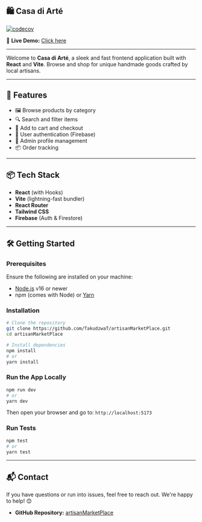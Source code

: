 ## 🛍️ Casa di Arté

[![codecov](https://codecov.io/gh/TakudzwaT/artisanMarketPlace/graph/badge.svg?token=UKP63ICR92)](https://codecov.io/gh/TakudzwaT/artisanMarketPlace)

🔗 **Live Demo:** [Click here](https://lemon-desert-03c525f10.6.azurestaticapps.net)

---

Welcome to **Casa di Arté**, a sleek and fast frontend application built with **React** and **Vite**. Browse and shop for unique handmade goods crafted by local artisans.

---

## 🚀 Features

* 🖼️ Browse products by category
* 🔍 Search and filter items
* 🛒 Add to cart and checkout
* 🔐 User authentication (Firebase)
* 👤 Admin profile management
* 📦 Order tracking

---

## 📦 Tech Stack

* **React** (with Hooks)
* **Vite** (lightning-fast bundler)
* **React Router**
* **Tailwind CSS**
* **Firebase** (Auth & Firestore)

---

## 🛠️ Getting Started

### Prerequisites

Ensure the following are installed on your machine:

* [Node.js](https://nodejs.org/) v16 or newer
* npm (comes with Node) or [Yarn](https://classic.yarnpkg.com/en/docs/install)

### Installation

```bash
# Clone the repository
git clone https://github.com/TakudzwaT/artisanMarketPlace.git
cd artisanMarketPlace

# Install dependencies
npm install
# or
yarn install
```

### Run the App Locally

```bash
npm run dev
# or
yarn dev
```

Then open your browser and go to: `http://localhost:5173`

### Run Tests

```bash
npm test
# or
yarn test
```

---

## 📬 Contact

If you have questions or run into issues, feel free to reach out. We're happy to help! 😊

* **GitHub Repository:** [artisanMarketPlace](https://github.com/TakudzwaT/artisanMarketPlace)
